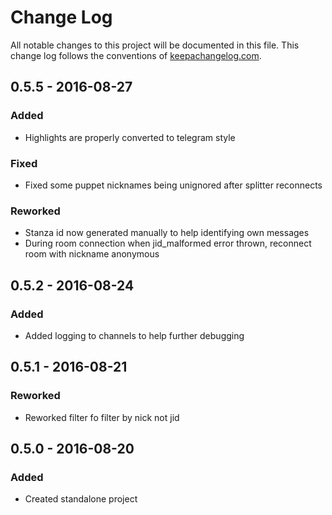 # Change Log
All notable changes to this project will be documented in this file. This change log follows the conventions of [keepachangelog.com](http://keepachangelog.com/).

## 0.5.5 - 2016-08-27
### Added
- Highlights are properly converted to telegram style

### Fixed
- Fixed some puppet nicknames being unignored after splitter reconnects

### Reworked
- Stanza id now generated manually to help identifying own messages
- During room connection when jid_malformed error thrown, reconnect room with nickname anonymous

## 0.5.2 - 2016-08-24
### Added
- Added logging to channels to help further debugging

## 0.5.1 - 2016-08-21
### Reworked
- Reworked filter fo filter by nick not jid

## 0.5.0 - 2016-08-20
### Added
- Created standalone project
